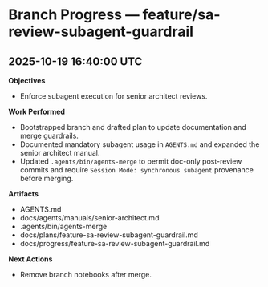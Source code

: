 # Branch Progress — feature/sa-review-subagent-guardrail

## 2025-10-19 16:40:00 UTC
**Objectives**
- Enforce subagent execution for senior architect reviews.

**Work Performed**
- Bootstrapped branch and drafted plan to update documentation and merge guardrails.
- Documented mandatory subagent usage in `AGENTS.md` and expanded the senior architect manual.
- Updated `.agents/bin/agents-merge` to permit doc-only post-review commits and require `Session Mode: synchronous subagent` provenance before merging.

**Artifacts**
- AGENTS.md
- docs/agents/manuals/senior-architect.md
- .agents/bin/agents-merge
- docs/plans/feature-sa-review-subagent-guardrail.md
- docs/progress/feature-sa-review-subagent-guardrail.md

**Next Actions**
- Remove branch notebooks after merge.
